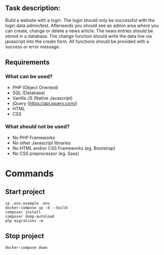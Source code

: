 ## Task description:

Build a website with a login. The login should only be successful with the login data admin/test. Afterwards you should see an admin area where you can create, change or delete a news article. The news entries should be stored in a database. The change function should write the data live via javascript into the create form. All functions should be provided with a success or error message.


## Requirements

### What can be used?

- PHP (Object Oriented)
- SQL (Database)
- Vanilla JS (Native Javascript)
- jQuery (https://api.jquery.com/)
- HTML
- CSS

### What should not be used?

- No PHP Frameworks
- No other Javascript libraries
- No HTML and/or CSS Frameworks (eg. Bootstrap)
- No CSS preprocessor (eg. Sass)


# Commands

## Start project

``` shell
cp .env.example .env
docker-compose up -d --build
composer install
composer dump-autoload
php migrations -m
```


## Stop project

``` shell
docker-compose down
```